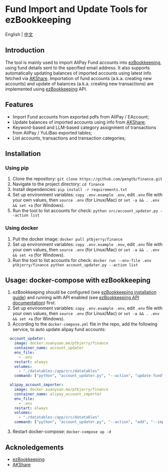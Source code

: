 # Fund Import and Update Tools for ezBookkeeping

English | [中文](README.cn.md)

## Introduction

The tool is mainly used to import AliPay Fund accounts into [ezBookkeeping](https://github.com/mayswind/ezbookkeeping), using fund details sent to the specified email address.
It also supports automatically updating balances of imported accounts using latest info fetched via [AKShare](https://akshare.akfamily.xyz/index.html).
Importation of fund accounts (a.k.a. creating new accounts) and update of balances (a.k.a. creating new transactions) are implemented using [ezBookkeeping](https://github.com/mayswind/ezbookkeeping) API.

## Features

- Import Fund accounts from exported pdfs from AliPay / EAccount;
- Update balances of imported accounts using info from [AKShare](https://akshare.akfamily.xyz/index.html);
- Keyword-based and LLM-based category assignment of transactions from AliPay / YuLiBao exported tables;
- List accounts, transactions and transaction categories;

## Installation

### Using pip

1. Clone the repository: `git clone https://github.com/pengtb/finance.git`
2. Navigate to the project directory: `cd finance`
3. Install dependencies: `pip install -r requirements.txt`
4. Set up environment variables: `copy .env.example .env`, edit `.env` file with your own values, then `source .env` (for Linux/Mac) or `set -a && . .env && set +a` (for Windows).
5. Run the tool to list accounts for check: `python src/account_updater.py --action list`

### Using docker

1. Pull the docker image: `docker pull ptbjerry/finance`
2. Set up environment variables: `copy .env.example .env`, edit `.env` file with your own values, then `source .env` (for Linux/Mac) or `set -a && . .env && set +a` (for Windows).
3. Run the tool to list accounts for check: `docker run --env-file .env ptbjerry/finance python account_updater.py --action list`

## Usage: docker-compose with ezBookkeeping

1. ezBookkeeping should be configured (see [ezBookkeeping installation guide](http://ezbookkeeping.mayswind.net/installation#use-docker-compose)) and running with API enabled (see [ezBookkeeping API documentation](http://ezbookkeeping.mayswind.net/httpapi)) first.
2. Set up environment variables: `copy .env.example .env`, edit `.env` file with your own values, then `source .env` (for Linux/Mac) or `set -a && . .env && set +a` (for Windows).
3. According to the `docker-compose.yml` file in the repo, add the following service, to auto update alipay fund accounts:

```yaml
  account_updater:
    image: docker.xuanyuan.me/ptbjerry/finance
    container_name: account_updater
    env_file:
      - .env
    restart: always
    volumes:
      - "./datatables:/app/src/datatables"
    command: ["python", "account_updater.py", "--action", "update-fund", "--update-info", "--crontab", "${CRON_ACCOUNT_UPDATER}"]

  alipay_account_importer:
    image: docker.xuanyuan.me/ptbjerry/finance
    container_name: alipay_account_importer
    env_file:
      - .env
    restart: always
    volumes:
      - "./datatables:/app/src/datatables"
    command: ["python", "account_updater.py", "--action", "add", "--importer", "alipay", "--crontab", "${CRON_ACCOUNT_IMPORTER}"]
```

3. Restart docker-compose: `docker-compose up -d`

## Acknoledgements

- [ezBookkeeping](https://github.com/mayswind/ezbookkeeping)
- [AKShare](https://akshare.akfamily.xyz/index.html)
